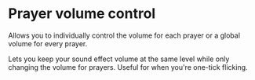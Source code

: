 # Prayer volume control
Allows you to individually control the volume for each prayer or a global volume for every prayer.

Lets you keep your sound effect volume at the same level while only changing the volume for prayers. Useful for when you're one-tick flicking.
